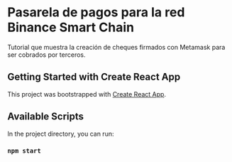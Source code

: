 # Pasarela de pagos para la red Binance Smart Chain

Tutorial que muestra la creación de cheques firmados con Metamask para ser cobrados por terceros.

## Getting Started with Create React App

This project was bootstrapped with [Create React App](https://github.com/facebook/create-react-app).

## Available Scripts

In the project directory, you can run:

### `npm start`


